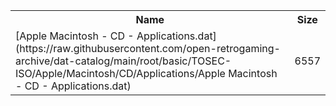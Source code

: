 <table>
<tr><th>Name</th><th>Size</th></tr>
<tr><td>
[Apple Macintosh - CD - Applications.dat](https://raw.githubusercontent.com/open-retrogaming-archive/dat-catalog/main/root/basic/TOSEC-ISO/Apple/Macintosh/CD/Applications/Apple Macintosh - CD - Applications.dat)
</td><td>6557</td></tr>
</table>
